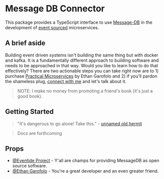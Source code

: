 # Message DB Connector

This package provides a TypeScript interface to use [Message-DB](http://docs.eventide-project.org/user-guide/message-db/) in the development of [event sourced](https://www.youtube.com/watch?v=JHGkaShoyNs&ab_channel=CodeontheBeach) microservices.



## A brief aside

Building event driven systems isn't building the same thing but with docker and kafka.
It is a fundamentally different approach to building software and needs to be approached in that way.
Would you like to learn how to do that effectively?
There are two actionable steps you can take right now are to 1) purchase [Practical Microservices](https://practicalmicroservices.com/) by Ethan Garofolo and 2) if you'll pardon the shameless plug, [connect with me](https://www.linkedin.com/in/stetsonp/) and let's talk about it.

> NOTE: I make no money from promoting a friend's book (it's just a good book).

## Getting Started

> "It's dangerous to go alone! Take this." - [unnamed old hermit](https://en.wikipedia.org/wiki/It%27s_dangerous_to_go_alone!)

> Docs are forthcoming

## Props

* [@Eventide Project](https://github.com/eventide-project) - Y'all are champs for providing MessageDB as open source software.
* [@Ethan Garofolo](https://github.com/juanpaco) - You're a great developer and an even greater friend.
